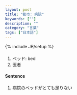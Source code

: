 ```yaml
---
layout: post
title: "都市: 病院"
keywords: [""]
description: ""
category: "言葉"
tags: ["日本語"]
---
```

{% include JB/setup %}

####
1. ベッド: bed
2. 医者



#### Sentence
1. 病院のベッドがとても足りない
